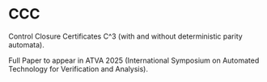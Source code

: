 # CCC
Control Closure Certificates C^3 (with and without deterministic parity automata).

Full Paper to appear in ATVA 2025 (International Symposium on Automated Technology for Verification and Analysis).
